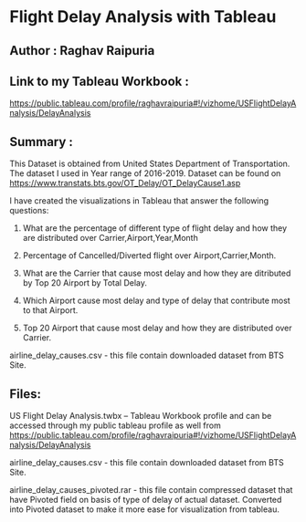 # Flight Delay Analysis with Tableau

## Author : Raghav Raipuria

## Link to my Tableau Workbook : 

https://public.tableau.com/profile/raghavraipuria#!/vizhome/USFlightDelayAnalysis/DelayAnalysis

## Summary :

This Dataset is obtained from United States Department of Transportation. The dataset I used in Year range of 2016-2019.
Dataset can be found on https://www.transtats.bts.gov/OT_Delay/OT_DelayCause1.asp

I have created the visualizations in Tableau that answer the following questions: 

1. What are the percentage of different type of flight delay and how they are distributed over Carrier,Airport,Year,Month

2. Percentage of Cancelled/Diverted flight over Airport,Carrier,Month.

3. What are the Carrier that cause most delay and how they are ditributed by Top 20 Airport by Total Delay.

4. Which Airport cause most delay and type of delay that contribute most to that Airport.

5. Top 20 Airport that cause most delay and how they are distributed over Carrier.

airline_delay_causes.csv - this file contain downloaded dataset from BTS Site.

## Files:

US Flight Delay Analysis.twbx – Tableau Workbook profile and can be accessed through my public tableau profile as well from https://public.tableau.com/profile/raghavraipuria#!/vizhome/USFlightDelayAnalysis/DelayAnalysis

airline_delay_causes.csv - this file contain downloaded dataset from BTS Site.

airline_delay_causes_pivoted.rar - this file contain compressed dataset that have Pivoted field on basis of type of delay of actual dataset. Converted into Pivoted dataset to make it more ease for visualization from tableau.
